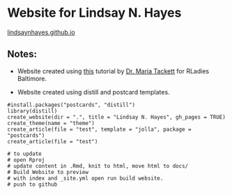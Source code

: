 # Website for Lindsay N. Hayes

[lindsaynhayes.github.io](https://lindsaynhayes.github.io)

## Notes:

-   Website created using [this](https://www.youtube.com/watch?v=RYf5HqU1pI4) tutorial by [Dr. Maria Tackett](https://maria-tackett.netlify.app) for RLadies Baltimore.

-   Website created using distill and postcard templates.

```{r, eval = FALSE}
#install.packages("postcards", "distill")
library(distill)
create_website(dir = ".", title = "Lindsay N. Hayes", gh_pages = TRUE)
create_theme(name = "theme") 
create_article(file = "test", template = "jolla", package = "postcards")
create_article(file = "test")
```

```{r, eval=FALSE}
# to update
# open Rproj
# update content in .Rmd, knit to html, move html to docs/
# Build Website to preview
# with index and _site.yml open run build website.
# push to github
```

